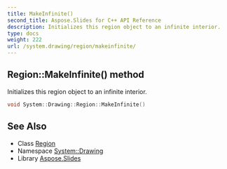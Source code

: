 ```yaml
---
title: MakeInfinite()
second_title: Aspose.Slides for C++ API Reference
description: Initializes this region object to an infinite interior.
type: docs
weight: 222
url: /system.drawing/region/makeinfinite/
---
```

## Region::MakeInfinite() method


Initializes this region object to an infinite interior.

```cpp
void System::Drawing::Region::MakeInfinite()
```

## See Also

* Class [Region](../)
* Namespace [System::Drawing](../../)
* Library [Aspose.Slides](../../../)
